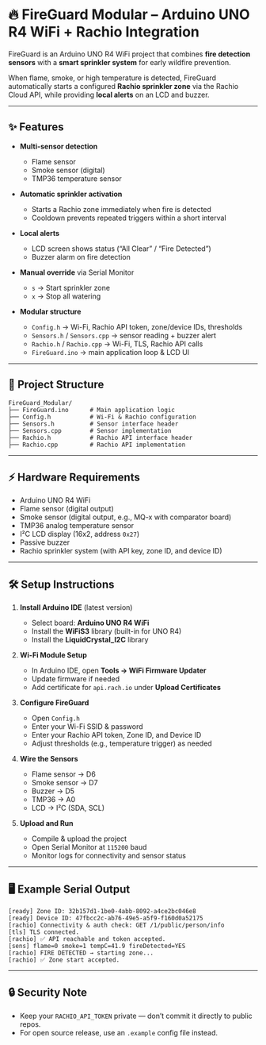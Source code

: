 
# 🔥 FireGuard Modular – Arduino UNO R4 WiFi + Rachio Integration

FireGuard is an Arduino UNO R4 WiFi project that combines **fire detection sensors** with a **smart sprinkler system** for early wildfire prevention.

When flame, smoke, or high temperature is detected, FireGuard automatically starts a configured **Rachio sprinkler zone** via the Rachio Cloud API, while providing **local alerts** on an LCD and buzzer.

---

## ✨ Features

* **Multi-sensor detection**

  * Flame sensor
  * Smoke sensor (digital)
  * TMP36 temperature sensor

* **Automatic sprinkler activation**

  * Starts a Rachio zone immediately when fire is detected
  * Cooldown prevents repeated triggers within a short interval

* **Local alerts**

  * LCD screen shows status (“All Clear” / “Fire Detected”)
  * Buzzer alarm on fire detection

* **Manual override** via Serial Monitor

  * `s` → Start sprinkler zone
  * `x` → Stop all watering

* **Modular structure**

  * `Config.h` → Wi-Fi, Rachio API token, zone/device IDs, thresholds
  * `Sensors.h` / `Sensors.cpp` → sensor reading + buzzer alert
  * `Rachio.h` / `Rachio.cpp` → Wi-Fi, TLS, Rachio API calls
  * `FireGuard.ino` → main application loop & LCD UI

---

## 📂 Project Structure

```
FireGuard_Modular/
├── FireGuard.ino      # Main application logic
├── Config.h           # Wi-Fi & Rachio configuration
├── Sensors.h          # Sensor interface header
├── Sensors.cpp        # Sensor implementation
├── Rachio.h           # Rachio API interface header
├── Rachio.cpp         # Rachio API implementation
```

---

## ⚡ Hardware Requirements

* Arduino UNO R4 WiFi
* Flame sensor (digital output)
* Smoke sensor (digital output, e.g., MQ-x with comparator board)
* TMP36 analog temperature sensor
* I²C LCD display (16x2, address `0x27`)
* Passive buzzer
* Rachio sprinkler system (with API key, zone ID, and device ID)

---

## 🛠 Setup Instructions

1. **Install Arduino IDE** (latest version)

   * Select board: **Arduino UNO R4 WiFi**
   * Install the **WiFiS3** library (built-in for UNO R4)
   * Install the **LiquidCrystal_I2C** library

2. **Wi-Fi Module Setup**

   * In Arduino IDE, open **Tools → WiFi Firmware Updater**
   * Update firmware if needed
   * Add certificate for `api.rach.io` under **Upload Certificates**

3. **Configure FireGuard**

   * Open `Config.h`
   * Enter your Wi-Fi SSID & password
   * Enter your Rachio API token, Zone ID, and Device ID
   * Adjust thresholds (e.g., temperature trigger) as needed

4. **Wire the Sensors**

   * Flame sensor → D6
   * Smoke sensor → D7
   * Buzzer → D5
   * TMP36 → A0
   * LCD → I²C (SDA, SCL)

5. **Upload and Run**

   * Compile & upload the project
   * Open Serial Monitor at `115200` baud
   * Monitor logs for connectivity and sensor status

---

## 🖥 Example Serial Output

```
[ready] Zone ID: 32b157d1-1be0-4abb-8092-a4ce2bc046e8
[ready] Device ID: 47fbcc2c-ab76-49e5-a5f9-f160d0a52175
[rachio] Connectivity & auth check: GET /1/public/person/info
[tls] TLS connected.
[rachio] ✅ API reachable and token accepted.
[sens] flame=0 smoke=1 tempC=41.9 fireDetected=YES
[rachio] FIRE DETECTED → starting zone...
[rachio] ✅ Zone start accepted.
```

---

## 🔒 Security Note

* Keep your `RACHIO_API_TOKEN` private — don’t commit it directly to public repos.
* For open source release, use an `.example` config file instead.


